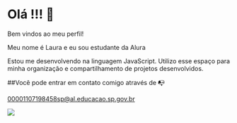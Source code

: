 # Olá !!! 🤍

Bem vindos ao meu perfil!

Meu nome é Laura e eu sou estudante da Alura

Estou me desenvolvendo na linguagem JavaScript. Utilizo esse espaço para minha organização e compartilhamento de projetos desenvolvidos.

##Você pode entrar em contato comigo através de 📭

00001107198458sp@al.educacao.sp.gov.br 

![](https://media1.tenor.com/m/VH1mDIU9ipMAAAAC/cinnamoroll.gif)

